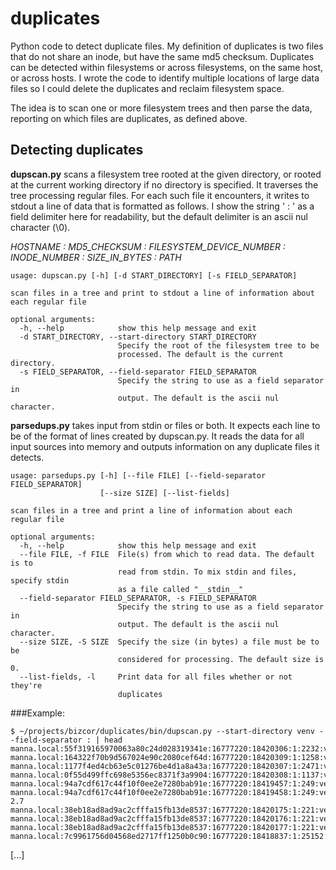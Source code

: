 # duplicates

Python code to detect duplicate files.  My definition of duplicates is two files that do not share an inode, but have the same md5 checksum.
Duplicates can be detected within filesystems or across filesystems, on the same host, or across hosts.  I wrote the code to identify multiple locations of large data files so I could delete the duplicates and reclaim filesystem space.

The idea is to scan one or more filesystem trees and then parse the data, reporting on which files are duplicates, as defined above.

## Detecting duplicates

**dupscan.py** scans a filesystem tree rooted at the given directory, or rooted at the current working directory if no directory is specified.  It traverses the tree processing regular files.  For each such file it encounters, it writes to stdout a line of data that is formatted as follows.  I show the string ' : ' as a field delimiter here for readability, but the default delimiter is an ascii nul character (\0).

*HOSTNAME : MD5_CHECKSUM : FILESYSTEM_DEVICE_NUMBER : INODE_NUMBER : SIZE_IN_BYTES : PATH*

```
usage: dupscan.py [-h] [-d START_DIRECTORY] [-s FIELD_SEPARATOR]

scan files in a tree and print to stdout a line of information about each regular file

optional arguments:
  -h, --help            show this help message and exit
  -d START_DIRECTORY, --start-directory START_DIRECTORY
                        Specify the root of the filesystem tree to be
                        processed. The default is the current directory.
  -s FIELD_SEPARATOR, --field-separator FIELD_SEPARATOR
                        Specify the string to use as a field separator in
                        output. The default is the ascii nul character.
```

**parsedups.py** takes input from stdin or files or both.  It expects each line to be of the format of lines created by dupscan.py.  It reads the data for all input sources into memory and outputs information on any duplicate files it detects.

```
usage: parsedups.py [-h] [--file FILE] [--field-separator FIELD_SEPARATOR]
                    [--size SIZE] [--list-fields]

scan files in a tree and print a line of information about each regular file

optional arguments:
  -h, --help            show this help message and exit
  --file FILE, -f FILE  File(s) from which to read data. The default is to
                        read from stdin. To mix stdin and files, specify stdin
                        as a file called "__stdin__"
  --field-separator FIELD_SEPARATOR, -s FIELD_SEPARATOR
                        Specify the string to use as a field separator in
                        output. The default is the ascii nul character.
  --size SIZE, -S SIZE  Specify the size (in bytes) a file must be to be
                        considered for processing. The default size is 0.
  --list-fields, -l     Print data for all files whether or not they're
                        duplicates
```

###Example:

```
$ ~/projects/bizcor/duplicates/bin/dupscan.py --start-directory venv --field-separator : | head
manna.local:55f319165970063a80c24d028319341e:16777220:18420306:1:2232:venv/bin/activate
manna.local:164322f70b9d567024e90c2080cef64d:16777220:18420309:1:1258:venv/bin/activate.csh
manna.local:1177f4ed4cb63e5c01276be4d1a8a43a:16777220:18420307:1:2471:venv/bin/activate.fish
manna.local:0f55d499ffc698e5356ec8371f3a9904:16777220:18420308:1:1137:venv/bin/activate_this.py
manna.local:94a7cdf617c44f10f0ee2e7280bab91e:16777220:18419457:1:249:venv/bin/easy_install
manna.local:94a7cdf617c44f10f0ee2e7280bab91e:16777220:18419458:1:249:venv/bin/easy_install-2.7
manna.local:38eb18ad8ad9ac2cfffa15fb13de8537:16777220:18420175:1:221:venv/bin/pip
manna.local:38eb18ad8ad9ac2cfffa15fb13de8537:16777220:18420176:1:221:venv/bin/pip2
manna.local:38eb18ad8ad9ac2cfffa15fb13de8537:16777220:18420177:1:221:venv/bin/pip2.7
manna.local:7c9961756d04568ed2717ff1250b0c90:16777220:18418837:1:25152:venv/bin/python
```
[...]
